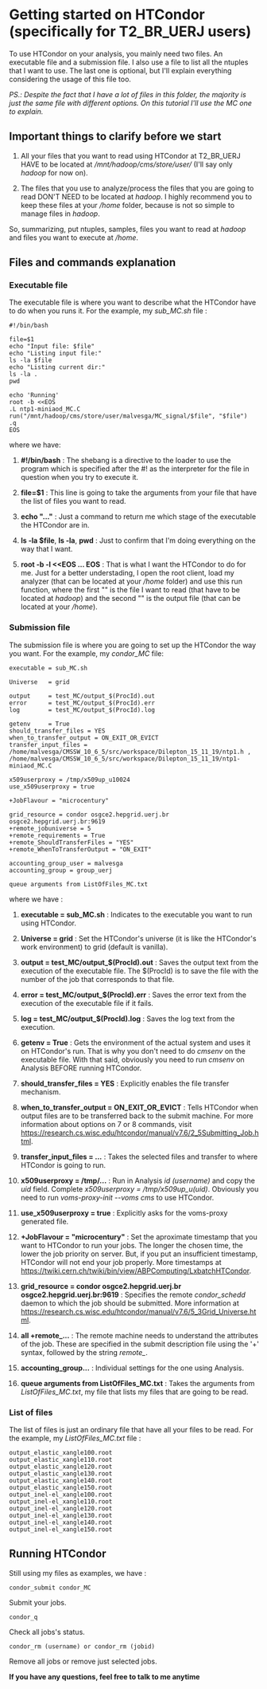 # Getting started on HTCondor (specifically for T2_BR_UERJ users)

To use HTCondor on your analysis, you mainly need two files. An executable file and a submission file. I also use a file to 
list all the ntuples that I want to use.
The last one is optional, but I'll explain everything considering the usage of this file too.

*PS.: Despite the fact that I have a lot of files in this folder, the majority is just the same file with different options.
On this tutorial I'll use the MC one to explain.*

## Important things to clarify before we start

1. All your files that you want to read using HTCondor at T2_BR_UERJ HAVE to be located at */mnt/hadoop/cms/store/user/*
(I'll say only *hadoop* for now on).

2. The files that you use to analyze/process the files that you are going to read DON'T NEED to be located at *hadoop*.
I highly recommend you to keep these files at your */home* folder, because is not so simple to manage files in *hadoop*.  

So, summarizing, put ntuples, samples, files you want to read at *hadoop* and files you want to execute at */home*.

## Files and commands explanation

### Executable file 

The executable file is where you want to describe what the HTCondor have to do when you runs it. For the example, my 
*sub_MC.sh* file :

```
#!/bin/bash

file=$1
echo "Input file: $file"
echo "Listing input file:"
ls -la $file
echo "Listing current dir:"
ls -la .
pwd

echo 'Running'
root -b <<EOS
.L ntp1-miniaod_MC.C
run("/mnt/hadoop/cms/store/user/malvesga/MC_signal/$file", "$file")
.q
EOS
```

where we have:

1. **#!/bin/bash** : The shebang is a directive to the loader to use the program which is specified after the #! as the 
interpreter for the file in question when you try to execute it.

2. **file=$1** : This line is going to take the arguments from your file that have the list of files you want to read.

3. **echo "..."** : Just a command to return me which stage of the executable the HTCondor are in.

4. **ls -la $file**, **ls -la**, **pwd** : Just to confirm that I'm doing everything on the way that I want.

5. **root -b -l <<EOS ... EOS** : That is what I want the HTCondor to do for me. Just for a better understading, 
I open the root client, load my analyzer (that can be located at your */home* folder) and use this run function, 
where the first "" is the file I want to read (that have to be located at *hadoop*) and the second "" is the output file (that can be located at your */home*).

### Submission file

The submission file is where you are going to set up the HTCondor the way you want. For the example, my *condor_MC* file: 

```
executable = sub_MC.sh

Universe   = grid

output     = test_MC/output_$(ProcId).out
error      = test_MC/output_$(ProcId).err
log        = test_MC/output_$(ProcId).log

getenv     = True
should_transfer_files = YES
when_to_transfer_output = ON_EXIT_OR_EVICT
transfer_input_files = /home/malvesga/CMSSW_10_6_5/src/workspace/Dilepton_15_11_19/ntp1.h , /home/malvesga/CMSSW_10_6_5/src/workspace/Dilepton_15_11_19/ntp1-miniaod_MC.C 

x509userproxy = /tmp/x509up_u10024
use_x509userproxy = true

+JobFlavour = "microcentury"

grid_resource = condor osgce2.hepgrid.uerj.br osgce2.hepgrid.uerj.br:9619
+remote_jobuniverse = 5
+remote_requirements = True
+remote_ShouldTransferFiles = "YES"
+remote_WhenToTransferOutput = "ON_EXIT"

accounting_group_user = malvesga
accounting_group = group_uerj

queue arguments from ListOfFiles_MC.txt
```

where we have : 

1. **executable = sub_MC.sh** : Indicates to the executable you want to run using HTCondor.

2. **Universe = grid** : Set the HTCondor's universe (it is like the HTCondor's work environment) to grid (default is vanilla).

3. **output = test_MC/output_$(ProcId).out** : Saves the output text from the execution of the executable file. 
The $(ProcId) is to save the file with the number of the job that corresponds to that file.

4. **error = test_MC/output_$(ProcId).err** : Saves the error text from the execution of the executable file if it fails.

5. **log = test_MC/output_$(ProcId).log** : Saves the log text from the execution.

6. **getenv = True** : Gets the environment of the actual system and uses it on HTCondor's run. That is why you don't need to
do *cmsenv* on the executable file. With that said, obviously you need to run *cmsenv* on Analysis BEFORE running HTCondor.

7. **should_transfer_files = YES** : Explicitly enables the file transfer mechanism.

8. **when_to_transfer_output = ON_EXIT_OR_EVICT** : Tells HTCondor when output files are to be transferred back to the submit machine. For more information about options on 7 or 8 commands, visit https://research.cs.wisc.edu/htcondor/manual/v7.6/2_5Submitting_Job.html.

9. **transfer_input_files = ...** : Takes the selected files and transfer to where HTCondor is going to run.

10. **x509userproxy = /tmp/...** : Run in Analysis *id (username)* and copy the *uid* field. Complete *x509userproxy = /tmp/x509up_u(uid)*. Obviously you need to run *voms-proxy-init --voms cms* to use HTCondor.

11. **use_x509userproxy = true** : Explicitly asks for the voms-proxy generated file.

12. **+JobFlavour = "microcentury"** : Set the aproximate timestamp that you want to HTCondor to run your jobs. The longer 
the chosen time, the lower the job priority on server. But, if you put an insufficient timestamp, HTCondor will not end 
your job properly. More timestamps at https://twiki.cern.ch/twiki/bin/view/ABPComputing/LxbatchHTCondor.

13. **grid_resource = condor osgce2.hepgrid.uerj.br osgce2.hepgrid.uerj.br:9619** : Specifies the remote *condor_schedd* daemon to which the job should be submitted. More information at https://research.cs.wisc.edu/htcondor/manual/v7.6/5_3Grid_Universe.html.

14. **all +remote_...** : The remote machine needs to understand the attributes of the job. These are specified in the submit description file using the '+' syntax, followed by the string *remote_*.

15. **accounting_group...** : Individual settings for the one using Analysis.

16. **queue arguments from ListOfFiles_MC.txt** : Takes the arguments from *ListOfFiles_MC.txt*, my file that lists my files that 
are going to be read.

### List of files

The list of files is just an ordinary file that have all your files to be read. For the example, my *ListOfFiles_MC.txt* file : 


```
output_elastic_xangle100.root 
output_elastic_xangle110.root 
output_elastic_xangle120.root 
output_elastic_xangle130.root 
output_elastic_xangle140.root 
output_elastic_xangle150.root 
output_inel-el_xangle100.root 
output_inel-el_xangle110.root 
output_inel-el_xangle120.root 
output_inel-el_xangle130.root 
output_inel-el_xangle140.root 
output_inel-el_xangle150.root 

```

## Running HTCondor 

Still using my files as examples, we have :

```
condor_submit condor_MC
```

Submit your jobs.

```
condor_q
```

Check all jobs's status.

```
condor_rm (username) or condor_rm (jobid)
```

Remove all jobs or remove just selected jobs.


**If you have any questions, feel free to talk to me anytime**

